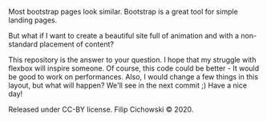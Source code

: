 Most bootstrap pages look similar. Bootstrap is a great tool for simple landing pages.

But what if I want to create a beautiful site full of animation and with a non-standard placement of content?

This repository is the answer to your question. I hope that my struggle with flexbox will inspire someone. Of course, this code could be better - It would be good to work on performances. Also, I would change a few things in this layout, but what will happen? We'll see in the next commit ;) Have a nice day!

Released under CC-BY license. Filip Cichowski © 2020.
